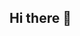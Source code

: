 ## Hi there 👋

<!--
**beatrizsouzanp/beatrizsouzanp** is a ✨ _special_ ✨ repository because its `README.md` (this file) appears on your GitHub profile.

Meu nome é Beatriz de Souza

Estou estudando na Alura
Estou me desenvolvendo na linguagem JavaScript
Utilizo esse espaço para minha organização e compartilhamento dos meu projetos desenvolvidos
